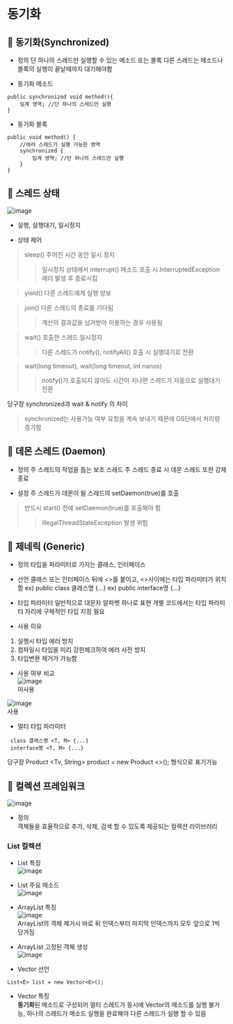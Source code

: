 동기화
==========================
## :wrench: 동기화(Synchronized)
* 정의
단 하나의 스레드만 실행할 수 있는 메소드 또는 블록
다른 스레드는 메소드나 블록의 실행이 끝날때까지 대기해야함

* 동기화 메소드
```
public synchronized void method(){
	임계 영역; //단 하나의 스레드만 실행
}
```

* 동기화 블록
```
public void method() {
	//여러 스레드가 실행 가능한 영역
	synchronized {
		임계 영역; //단 하나의 스레드만 실행
	}
}
```

## :wrench: 스레드 상태
![image](https://user-images.githubusercontent.com/96763658/174949259-7e6ca829-c71f-4ced-9563-6ab2c359966a.png)  

* 실행, 실행대기, 일시정지  

* 상태 제어
> sleep() 
> 주어진 시간 동안 일시 정지
>> 일시정지 상태에서 interrupt() 메소드 호출 시 InterruptedException 에러 발생 후 종료시킴

> yield()
> 다른 스레드에게 실행 양보

> join()
> 다른 스레드의 종료를 기다림
>> 계산의 결과값을 넘겨받아 이용하는 경우 사용됨

> wait()
> 호출한 스레드 일시정지
>> 다른 스레드가 notify(), notifyAll() 호출 시 실행대기로 전환

> wait(long timeout), wait(long timeout, int nanos)
>> notify()가 호출되지 않아도 시간이 지나면 스레드가 자동으로 실행대기 전환

당구장 synchronized과 wait & notify 의 차이
> synchronized는 사용가능 여부 요청을 계속 보내기 때문에 OS단에서 처리량 증가함

## :wrench: 데몬 스레드 (Daemon)
* 정의
주 스레드의 작업을 돕는 보조 스레드
주 스레드 종료 시 데몬 스레드 또한 강제 종료

* 설정
주 스레드가 데몬이 될 스레드의 setDaemon(true)를 호출
> 반드시 start() 전에 setDaemon(true)를 호출해야 함
>> illegalThreadStateException 발생 위험

## :wrench: 제네릭 (Generic)
* 정의
타입을 파라미터로 가지는 클래스, 인터페이스

* 선언
클래스 또는 인터페이스 뒤에 <>를 붙이고, <>사이에는 타입 파라미터가 위치함
ex) public class 클래스명 <T> {...}
ex) public interface명 <T> {...}

* 타입 파라미터 <T>
일반적으로 대문자 알파벳 하나로 표현
개별 코드에서는 타입 파라미터 자리에 구체적인 타입 지정 필요

* 사용 이유
1. 실행시 타입 에러 방지
2. 컴파일시 타입을 미리 강한체크하여 에러 사전 방지
3. 타입변환 제거가 가능함

* 사용 여부 비교  
![image](https://user-images.githubusercontent.com/96763658/174951576-88020824-fad4-4b98-9c47-162626cad730.png)  
미사용  
  
![image](https://user-images.githubusercontent.com/96763658/174951548-5e6fee2e-9f35-4f2c-9291-c1075af3b096.png)  
사용  
  
* 멀티 타입 파라미터
```
 class 클래스명 <T, M> {...}
 interface명 <T, M> {...}
 ```
당구장 Product <Tv, String> product = new Product <>(); 형식으로 표기가능

## :wrench: 컬렉션 프레임워크
![image](https://user-images.githubusercontent.com/96763658/174951999-5aa54ae4-9348-49fb-8410-a38e1f6d140b.png)  

* 정의  
객체들을 효율적으로 추가, 삭제, 검색 할 수 있도록 제공되는 컬렉션 라이브러리  

### List 컬렉션  
* List 특징  
![image](https://user-images.githubusercontent.com/96763658/175179445-702d0531-28f7-4d6a-9122-0e15f38f6ec3.png)  

* List 주요 메소드  
![image](https://user-images.githubusercontent.com/96763658/175179484-73780f4b-b87c-4e0b-b6f4-b3415a83a982.png)  
	
* ArrayList 특징  
![image](https://user-images.githubusercontent.com/96763658/175179761-bc62d680-93a3-4587-85f0-6eb567c25808.png)  
ArrayList의 객체 제거시 바로 뒤 인덱스부터 마지막 인덱스까지 모두 앞으로 1씩 당겨짐  

* ArrayList 고정된 객체 생성  
![image](https://user-images.githubusercontent.com/96763658/175180267-87c09dc5-c7ee-4d76-b09b-19297521e011.png)  

* Vector 선언
```
List<E> list = new Vector<E>();  
```  

* Vector 특징  
**동기화**된 메소드로 구성되어 멀티 스레드가 동시에 Vector의 메소드를 실행 불가능, 하나의 스레드가 메소드 실행을 완료해야 다른 스레드가 실행 할 수 있음  



